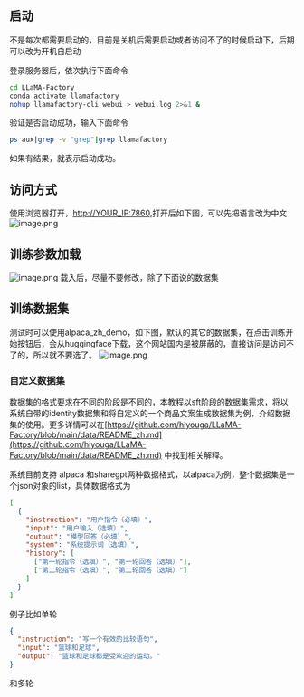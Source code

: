 ## 启动
不是每次都需要启动的，目前是关机后需要启动或者访问不了的时候启动下，后期可以改为开机自启动

登录服务器后，依次执行下面命令


```bash
cd LLaMA-Factory
conda activate llamafactory
nohup llamafactory-cli webui > webui.log 2>&1 &

```


验证是否启动成功，输入下面命令


```bash
ps aux|grep -v "grep"|grep llamafactory
```


如果有结果，就表示启动成功。
## 访问方式

使用浏览器打开，[http://YOUR_IP:7860,](http://YOUR_IP:7860,)打开后如下图，可以先把语言改为中文
![image.png](https://gitee.com/hxc8/images10/raw/master/img/202408141500004.png)
## 训练参数加载
![image.png](https://gitee.com/hxc8/images10/raw/master/img/202408141500145.png)
载入后，尽量不要修改，除了下面说的数据集

## 训练数据集
测试时可以使用alpaca_zh_demo，如下图，默认的其它的数据集，在点击训练开始按钮后，会从huggingface下载，这个网站国内是被屏蔽的，直接访问是访问不了的，所以就不要选了。
![image.png](https://gitee.com/hxc8/images10/raw/master/img/202408141501657.png)
### 自定义数据集

数据集的格式要求在不同的阶段是不同的，本教程以sft阶段的数据集需求，将以系统自带的identity数据集和将自定义的一个商品文案生成数据集为例，介绍数据集的使用。更多详情可以在[https://github.com/hiyouga/LLaMA-Factory/blob/main/data/README_zh.md](https://github.com/hiyouga/LLaMA-Factory/blob/main/data/README_zh.md) 中找到相关解释。

系统目前支持 alpaca 和sharegpt两种数据格式，以alpaca为例，整个数据集是一个json对象的list，具体数据格式为

```json
[  
  {  
    "instruction": "用户指令（必填）",  
    "input": "用户输入（选填）",  
    "output": "模型回答（必填）",  
    "system": "系统提示词（选填）",  
    "history": [  
      ["第一轮指令（选填）", "第一轮回答（选填）"],  
      ["第二轮指令（选填）", "第二轮回答（选填）"]  
    ]  
  }  
]


```
例子比如单轮

```json
{  
  "instruction": "写一个有效的比较语句",  
  "input": "篮球和足球",  
  "output": "篮球和足球都是受欢迎的运动。"  
}


```

和多轮
